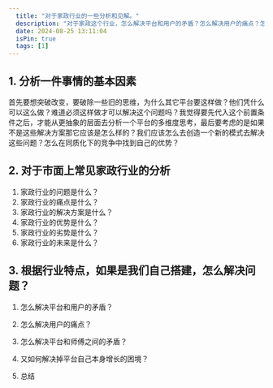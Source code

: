 ```yaml
---
  title: "对于家政行业的一些分析和见解。"
  description: "对于家政这个行业，怎么解决平台和用户的矛盾？怎么解决用户的痛点？怎么解决平台和师傅之间的矛盾？又如何解决掉平台自己本身增长的困境？"
  date: 2024-08-25 13:11:04
  isPin: true
  tags: [1]
---
```


## 1. 分析一件事情的基本因素

首先要想突破改变，要破除一些旧的思维，为什么其它平台要这样做？他们凭什么可以这么做？难道必须这样做才可以解决这个问题吗？我觉得要先代入这个前置条件之后，才能从更抽象的层面去分析一个平台的多维度思考，最后要考虑的是如果不是这些解决方案那它应该是怎么样的？我们应该怎么去创造一个新的模式去解决这些问题？怎么在同质化下的竞争中找到自己的优势？

## 2. 对于市面上常见家政行业的分析

1. 家政行业的问题是什么？
2. 家政行业的痛点是什么？
3. 家政行业的解决方案是什么？
4. 家政行业的优势是什么？
5. 家政行业的劣势是什么？
6. 家政行业的未来是什么？

## 3. 根据行业特点，如果是我们自己搭建，怎么解决问题？

1. 怎么解决平台和用户的矛盾？
2. 怎么解决用户的痛点？
3. 怎么解决平台和师傅之间的矛盾？
4. 又如何解决掉平台自己本身增长的困境？

5. 总结
